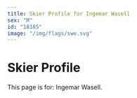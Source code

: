 ```yaml
---
title: Skier Profile for Ingemar Wasell
sex: "M"
id: "18185"
image: "/img/flags/swe.svg" 
---
```


# Skier Profile

This page is for: Ingemar Wasell.
    